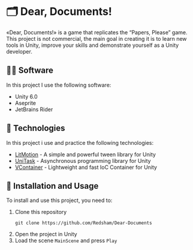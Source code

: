 # 🗂️ Dear, Documents!
«Dear, Documents!» is a game that replicates the “Papers, Please” game. This project is not commercial, the main goal in creating it is to learn new tools in Unity, improve your skills and demonstrate yourself as a Unity developer.

## 👨‍💻 Software
In this project I use the following software:
- Unity 6.0
- Aseprite
- JetBrains Rider

## 📡 Technologies
In this project i use and practice the following technologies:
- [LitMotion](https://github.com/AnnulusGames/LitMotion) - A simple and powerful tween library for Unity
- [UniTask](https://github.com/Cysharp/UniTask) - Asynchronous programming library for Unity
- [VContainer](https://github.com/hadashiA/VContainer) - Lightweight and fast IoC Container for Unity

## 🚀 Installation and Usage
To install and use this project, you need to:
1. Clone this repository
   ```env
   git clone https://github.com/Redsham/Dear-Documents
   ```
2. Open the project in Unity
3. Load the scene `MainScene` and press `Play`